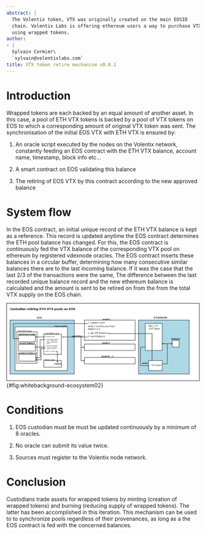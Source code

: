 ```yaml
---
abstract: |
  The Volentix token, VTX was originally created on the main EOSIO
  chain. Volentix Labs is offering ethereum users a way to purchase VTX
  using wrapped tokens.
author:
- |
  Sylvain Cormier\
  `sylvain@volentixlabs.com`
title: VTX token retire mechanism v0.0.1
---
```


Introduction 
============

Wrapped tokens are each backed by an equal amount of another asset. In
this case, a pool of ETH VTX tokens is backed by a pool of VTX tokens on
EOS to which a corresponding amount of original VTX token was sent. The
synchronisation of the initial EOS VTX with ETH VTX is ensured by:

1.  An oracle script executed by the nodes on the Volentix network,
    constantly feeding an EOS contract with the ETH VTX balance, account
    name, timestamp, block info etc\...

2.  A smart contract on EOS validating this balance

3.  The retiring of EOS VTX by this contract according to the new
    approved balance

System flow
===========

In the EOS contract, an initial unique record of the ETH VTX balance is
kept as a reference. This record is updated anytime the EOS contract
determines the ETH pool balance has changed. For this, the EOS contract
is continuously fed the VTX balance of the corresponding VTX pool on
ethereum by registered vdexnode oracles. The EOS contract inserts these
balances in a circular buffer, determining how many consecutive similar
balances there are to the last incoming balance. If it was the case that
the last 2/3 of the transactions were the same, The difference between
the last recorded unique balance record and the new ethereum balance is
calculated and the amount is sent to be retired on from the from the
total VTX supply on the EOS chain.

![](bridge.png){#fig:whitebackground-ecosystem02}

Conditions
==========

1.  EOS custodian must be must be updated continuously by a minimum of 8
    oracles.

2.  No oracle can submit its value twice.

3.  Sources must register to the Volentix node network.

Conclusion
==========

Custodians trade assets for wrapped tokens by minting (creation of
wrapped tokens) and burning (reducing supply of wrapped tokens). The
latter has been accomplished in this iteration. This mechanism can be
used to to synchronize pools regardless of their provenances, as long as
a the EOS contract is fed with the concerned balances.
